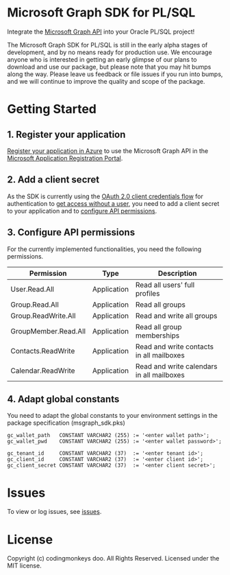 # Microsoft Graph SDK for PL/SQL
Integrate the [Microsoft Graph API](https://graph.microsoft.io/) into your Oracle PL/SQL project!

The Microsoft Graph SDK for PL/SQL is still in the early alpha stages of development, and by no means ready for production use. We encourage anyone who is interested in getting an early glimpse of our plans to download and use our package, but please note that you may hit bumps along the way. Please leave us feedback or file issues if you run into bumps, and we will continue to improve the quality and scope of the package.

# Getting Started
## 1. Register your application
[Register your application in Azure](https://docs.microsoft.com/en-us/graph/auth-register-app-v2) to use the Microsoft Graph API in the [Microsoft Application Registration Portal](https://aka.ms/appregistrations).

## 2. Add a client secret
As the SDK is currently using the [OAuth 2.0 client credentials flow](https://docs.microsoft.com/en-us/azure/active-directory/develop/v2-oauth2-client-creds-grant-flow) for authentication to [get access without a user](https://docs.microsoft.com/en-us/graph/auth-v2-service), you need to add a client secret to your application and to [configure API permissions](https://docs.microsoft.com/en-us/graph/auth-v2-service#2-configure-permissions-for-microsoft-graph).

## 3. Configure API permissions
For the currently implemented functionalities, you need the following permissions.

Permission | Type | Description
---------- | ---- | -----------
User.Read.All | Application | Read all users' full profiles
Group.Read.All | Application | Read all groups
Group.ReadWrite.All | Application | Read and write all groups
GroupMember.Read.All | Application | Read all group memberships
Contacts.ReadWrite | Application | Read and write contacts in all mailboxes
Calendar.ReadWrite | Application | Read and write calendars in all mailboxes

## 4. Adapt global constants

You need to adapt the global constants to your environment settings in the package specification (msgraph_sdk.pks)

```plsql
gc_wallet_path   CONSTANT VARCHAR2 (255) := '<enter wallet path>';
gc_wallet_pwd    CONSTANT VARCHAR2 (255) := '<enter wallet password>';

gc_tenant_id     CONSTANT VARCHAR2 (37)  := '<enter tenant id>';
gc_client_id     CONSTANT VARCHAR2 (37)  := '<enter client id>';
gc_client_secret CONSTANT VARCHAR2 (37)  := '<enter client secret>';
```

# Issues
To view or log issues, see [issues](https://github.com/cdngmnks/msgraph-sdk-plsql/issues).

# License
Copyright (c) codingmonkeys doo. All Rights Reserved. Licensed under the MIT license.
